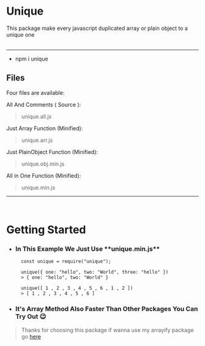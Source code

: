 # Unique
This package make every javascript duplicated array or plain object to a unique one
<br />
<br />
<hr />

- npm i unique

## Files
Four files are available:

All And Comments ( Source ):
> unique.all.js

Just Array Function (Minified):
> unique.arr.js

Just PlainObject Function (Minified):
> unique.obj.min.js

All in One Function (Minified):
> unique.min.js
<hr />
<br />

# Getting Started
+ <h3>In This Example We Just Use **unique.min.js**</h3>

        const unique = require("unique");
        
        unique({ one: "hello", two: "World", three: "hello" })
        > { one: "hello", two: "World" }

        unique([ 1 , 2 , 3 , 4 , 5 , 6 , 1 , 2 ])
        > [ 1 , 2 , 3 , 4 , 5 , 6 ]

+ <h3>It's Array Method Also Faster Than Other Packages You Can Try Out 😉</h3>

> Thanks for choosing this package if wanna use my arrayify package go <a href="https://www.npmjs.com/package/arrayify.js">here</a>
